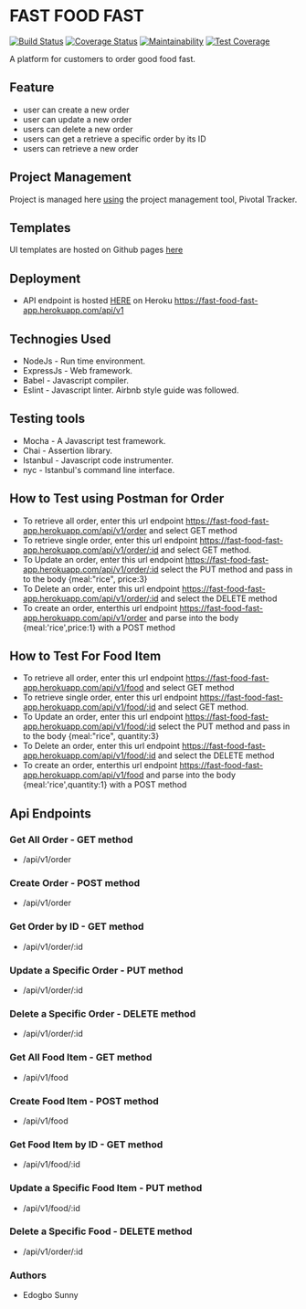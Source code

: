 # FAST FOOD FAST

[![Build Status](https://travis-ci.org/edogbosunny/Fast-Food-Fast-Cycle-36.svg?branch=ft-integrate-continous-integration-160300216)](https://travis-ci.org/edogbosunny/Fast-Food-Fast-Cycle-36) [![Coverage Status](https://coveralls.io/repos/github/edogbosunny/Fast-Food-Fast-Cycle-36/badge.png?branch=ft-integrate-continous-integration-160300216)](https://coveralls.io/github/edogbosunny/Fast-Food-Fast-Cycle-36?branch=ft-integrate-continous-integration-160300216) [![Maintainability](https://api.codeclimate.com/v1/badges/c2e737db3ea32ed0db56/maintainability)](https://codeclimate.com/github/edogbosunny/Fast-Food-Fast-Cycle-36/maintainability) [![Test Coverage](https://api.codeclimate.com/v1/badges/c2e737db3ea32ed0db56/test_coverage)](https://codeclimate.com/github/edogbosunny/Fast-Food-Fast-Cycle-36/test_coverage)

A platform for customers to order good food fast.

## Feature

- user can create a new order
- user can update a new order
- users can delete a new order
- users can get a retrieve a specific order by its ID
- users can retrieve a new order

## Project Management

Project is managed here [using](https://www.pivotaltracker.com/n/projects/2193604) the project management tool, Pivotal Tracker.

## Templates

UI templates are hosted on Github pages [here](https://edogbosunny.github.io/Fast-Food-Fast-Cycle-36/UI/)

## Deployment

- API endpoint is hosted [HERE](https://fast-food-fast-app.herokuapp.com/api/v1) on Heroku https://fast-food-fast-app.herokuapp.com/api/v1

## Technogies Used

- NodeJs - Run time environment.
- ExpressJs - Web framework.
- Babel - Javascript compiler.
- Eslint - Javascript linter. Airbnb style guide was followed.

## Testing tools
* Mocha - A Javascript test framework.
* Chai - Assertion library.
* Istanbul - Javascript code instrumenter.
* nyc - Istanbul's command line interface.

## How to Test using Postman for Order 
- To retrieve all order, enter this url endpoint https://fast-food-fast-app.herokuapp.com/api/v1/order and select GET method
- To retrieve single order, enter this url endpoint https://fast-food-fast-app.herokuapp.com/api/v1/order/:id and select GET method.
- To Update an order, enter this url endpoint https://fast-food-fast-app.herokuapp.com/api/v1/order/:id select the PUT method and pass in to the body {meal:"rice", price:3}
- To Delete an order, enter this url endpoint https://fast-food-fast-app.herokuapp.com/api/v1/order/:id and select the DELETE method
- To create an order, enterthis url endpoint https://fast-food-fast-app.herokuapp.com/api/v1/order and parse into the body
{meal:'rice',price:1} with a POST method


## How to Test For Food Item
- To retrieve all order, enter this url endpoint https://fast-food-fast-app.herokuapp.com/api/v1/food and select GET method
- To retrieve single order, enter this url endpoint https://fast-food-fast-app.herokuapp.com/api/v1/food/:id and select GET method.
- To Update an order, enter this url endpoint https://fast-food-fast-app.herokuapp.com/api/v1/food/:id select the PUT method and pass in to the body {meal:"rice", quantity:3}
- To Delete an order, enter this url endpoint https://fast-food-fast-app.herokuapp.com/api/v1/food/:id and select the DELETE method
- To create an order, enterthis url endpoint https://fast-food-fast-app.herokuapp.com/api/v1/food and parse into the body
{meal:'rice',quantity:1} with a POST method

## Api Endpoints
### Get All Order - GET method
- /api/v1/order
### Create Order - POST method
- /api/v1/order
### Get Order by ID - GET method
- /api/v1/order/:id
### Update a Specific Order - PUT method
- /api/v1/order/:id
### Delete a Specific Order - DELETE method
- /api/v1/order/:id

### Get All Food Item - GET method
- /api/v1/food
### Create Food Item - POST method
- /api/v1/food
### Get Food Item by ID - GET method
- /api/v1/food/:id
### Update a Specific Food Item - PUT method
- /api/v1/food/:id
### Delete a Specific Food - DELETE method
- /api/v1/order/:id
### Authors
* Edogbo Sunny

